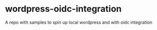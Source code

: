 # wordpress-oidc-integration
A repo with samples to spin up local wordpress and with oidc integration
